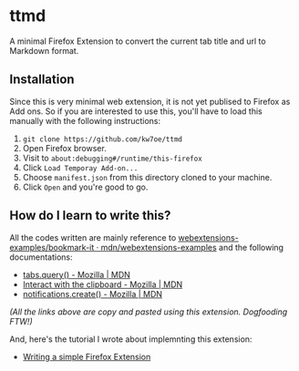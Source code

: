 # ttmd

A minimal Firefox Extension to convert the current tab title and url to Markdown format. 

## Installation

Since this is very minimal web extension, it is not yet publised to Firefox as Add ons.
So if you are interested to use this, you'll have to load this manually with the following
instructions:

1. `git clone https://github.com/kw7oe/ttmd`
2. Open Firefox browser.
3. Visit to `about:debugging#/runtime/this-firefox`
4. Click `Load Temporay Add-on...`
5. Choose `manifest.json` from this directory cloned to your machine.
6. Click `Open` and you're good to go.

## How do I learn to write this?

All the codes written are mainly reference to [webextensions-examples/bookmark-it · mdn/webextensions-examples](https://github.com/mdn/webextensions-examples/tree/master/bookmark-it) and
the following documentations:

- [tabs.query() - Mozilla | MDN](https://developer.mozilla.org/en-US/docs/Mozilla/Add-ons/WebExtensions/API/tabs/query)
- [Interact with the clipboard - Mozilla | MDN](https://developer.mozilla.org/en-US/docs/Mozilla/Add-ons/WebExtensions/Interact_with_the_clipboard)
- [notifications.create() - Mozilla | MDN](https://developer.mozilla.org/en-US/docs/Mozilla/Add-ons/WebExtensions/API/notifications/create)

_(All the links above are copy and pasted using this extension. Dogfooding FTW!)_

And, here's the tutorial I wrote about implemnting this extension:

- [Writing a simple Firefox Extension](https://kaiwern.com/posts/2022/02/12/writing-a-simple-firefox-extension/)
